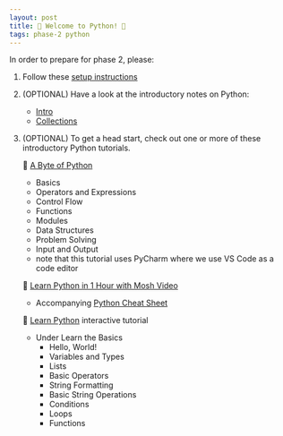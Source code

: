 ```yaml
---
layout: post
title: 🐍 Welcome to Python! 🐍
tags: phase-2 python
---
```


In order to prepare for phase 2, please:

1. Follow these [setup instructions](https://momentumlearn.notion.site/Setting-up-your-Python-Development-Environment-91c5006b5a504844ad4e6abf5d209928)

2. (OPTIONAL) Have a look at the introductory notes on Python:

   - [Intro](https://github.com/Momentum-Team-17/notes/blob/main/py-intro.md)
   - [Collections](https://github.com/Momentum-Team-17/notes/blob/main/py-collections.md)

3. (OPTIONAL) To get a head start, check out one or more of these introductory Python tutorials.

   🐍 [A Byte of Python](https://python.swaroopch.com/basics.html)

   - Basics
   - Operators and Expressions
   - Control Flow
   - Functions
   - Modules
   - Data Structures
   - Problem Solving
   - Input and Output

   * note that this tutorial uses PyCharm where we use VS Code as a code editor

   🐍 [Learn Python in 1 Hour with Mosh Video](https://www.youtube.com/watch?v=kqtD5dpn9C8)

   - Accompanying [Python Cheat Sheet](https://programmingwithmosh.com/python/python-3-cheat-sheet/)

   🐍 [Learn Python](https://www.learnpython.org/) interactive tutorial

   - Under Learn the Basics
     - Hello, World!
     - Variables and Types
     - Lists
     - Basic Operators
     - String Formatting
     - Basic String Operations
     - Conditions
     - Loops
     - Functions
